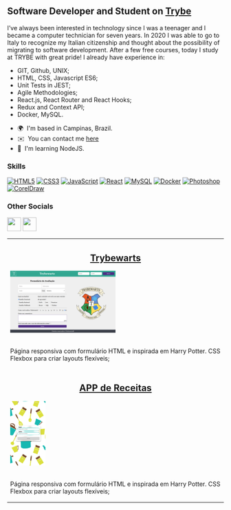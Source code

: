 Software Developer and Student on <a href="https://www.betrybe.com/" target="_blank" rel="noreferrer">Trybe</a>
----------------------------------

I’ve always been interested in technology since I was a teenager and I became a computer technician for seven years. In 2020 I was able to go to Italy to recognize my Italian citizenship and thought about the possibility of migrating to software development. After a few free courses, today I study at TRYBE with great pride!
I already have experience in:
- GIT, Github, UNIX;
- HTML, CSS, Javascript ES6;
- Unit Tests in JEST;
- Agile Methodologies;
- React.js, React Router and React Hooks;
- Redux and Context API;
- Docker, MySQL.

* 🌍  I'm based in Campinas, Brazil.
* ✉️  You can contact me [here](mailto:eleoterio12@gmail.com)
* 🧠  I'm learning NodeJS.

### Skills

<p align="left">
<a href="https://developer.mozilla.org/en-US/docs/Glossary/HTML5" target="_blank" rel="noreferrer"><img src="https://raw.githubusercontent.com/danielcranney/readme-generator/main/public/icons/skills/html5-colored.svg" width="36" height="36" alt="HTML5" /></a>
<a href="https://www.w3.org/TR/CSS/#css" target="_blank" rel="noreferrer"><img src="https://raw.githubusercontent.com/danielcranney/readme-generator/main/public/icons/skills/css3-colored.svg" width="36" height="36" alt="CSS3" /></a>
<a href="https://developer.mozilla.org/en-US/docs/Web/JavaScript" target="_blank" rel="noreferrer"><img src="https://raw.githubusercontent.com/danielcranney/readme-generator/main/public/icons/skills/javascript-colored.svg" width="36" height="36" alt="JavaScript" /></a>
<a href="https://reactjs.org/" target="_blank" rel="noreferrer"><img src="https://raw.githubusercontent.com/danielcranney/readme-generator/main/public/icons/skills/react-colored.svg" width="36" height="36" alt="React" /></a>
<a href="https://www.mysql.com/" target="_blank" rel="noreferrer"><img src="https://raw.githubusercontent.com/danielcranney/readme-generator/main/public/icons/skills/mysql-colored.svg" width="36" height="36" alt="MySQL" /></a>
<a href="https://www.docker.com/" target="_blank" rel="noreferrer"><img src="https://www.docker.com/wp-content/uploads/2022/03/vertical-logo-monochromatic.png" height="36" alt="Docker" /></a>
<a href="https://www.adobe.com/uk/products/photoshop.html" target="_blank" rel="noreferrer"><img src="https://raw.githubusercontent.com/danielcranney/readme-generator/main/public/icons/skills/photoshop-colored.svg" width="36" height="36" alt="Photoshop" /></a>
<a href="https://www.coreldraw.com/" target="_blank" rel="noreferrer"><img src="https://encrypted-tbn0.gstatic.com/images?q=tbn:ANd9GcRfjn_GsMuFW7Vnda-3i75mF0ZsnM_xUvDoag&usqp=CAU" width="36" height="36" alt="CorelDraw" /></a>
</p>


### Other Socials

<p align="left">
<a href="https://www.linkedin.com/in/jheleoterio" target="_blank" rel="noreferrer"><img src="https://raw.githubusercontent.com/danielcranney/readme-generator/main/public/icons/socials/linkedin.svg" width="32" height="32" /></a>
<a href="https://www.twitter.com/joaoeleoterio12" target="_blank" rel="noreferrer"><img src="https://raw.githubusercontent.com/danielcranney/readme-generator/main/public/icons/socials/twitter.svg" width="32" height="32" /></a>
</p>
<table>
  <tr>
    <td align="top" width="49%">
      <h2 align="center"><a href="https://github.com/joaoeleoterio/TRYBEWARTS">Trybewarts</a></h2>
      <a href="https://joaoeleoterio.github.io/TRYBEWARTS/"><img width="50%" src="https://github.com/joaoeleoterio/TRYBEWARTS/raw/master/pagina-principal.png" alt="Project-preview" /></a>
      <br>
      <br>
      <p>
        Página responsiva com formulário HTML e inspirada em Harry Potter.
        CSS Flexbox para criar layouts flexíveis;
      </p>
  </tr>
  <tr>
    <td align="top" width="49%">
      <h2 align="center"><a href="https://github.com/joaoeleoterio/APP_Receitas">APP de Receitas</a></h2>
      <a href="https://app-receitas-fawn.vercel.app/"><img height="150px"             src="https://github.com/joaoeleoterio/APP_Receitas/blob/master/src/Schermata%20del%202022-06-22%2019-20-55.png?raw=true" alt="Project-preview" /></a>
      <br>
      <br>
      <p>
        Página responsiva com formulário HTML e inspirada em Harry Potter.
        CSS Flexbox para criar layouts flexíveis;
      </p>
  </tr>
</table>
